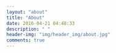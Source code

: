 ```yaml
---
layout: "about"
title: "About"
date: 2016-04-21 04:48:33
description: " "
header-img: "img/header_img/about.jpg"
comments: true
---
```


